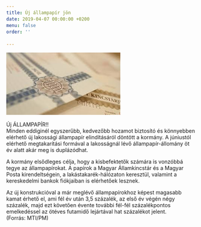 ```yaml
---
title: Új állampapír jön
date: 2019-04-07 00:00:00 +0200
menu: false
order: ''

---
```

![](/uploads/15.jpg)

Új ÁLLAMPAPÍR!!  
Minden eddiginél egyszerűbb, kedvezőbb hozamot biztosító és könnyebben elérhető új lakossági állampapír elindításáról döntött a kormány. A júniustól elérhető megtakarítási formával a lakosságnál lévő állampapír-állomány öt év alatt akár meg is duplázódhat.

A kormány elsődleges célja, hogy a kisbefektetők számára is vonzóbbá tegye az állampapírokat. A papírok a Magyar Államkincstár és a Magyar Posta kirendeltségein, a lakástakarék-hálózaton keresztül, valamint a kereskedelmi bankok fiókjaiban is elérhetőek lesznek.

Az új konstrukcióval a már meglévő állampapírokhoz képest magasabb kamat érhető el, ami fél év után 3,5 százalék, az első év végén négy százalék, majd ezt követően évente további fél-fél százalékpontos emelkedéssel az ötéves futamidő lejártával hat százalékot jelent.   
(Forrás: MTI/PM)
